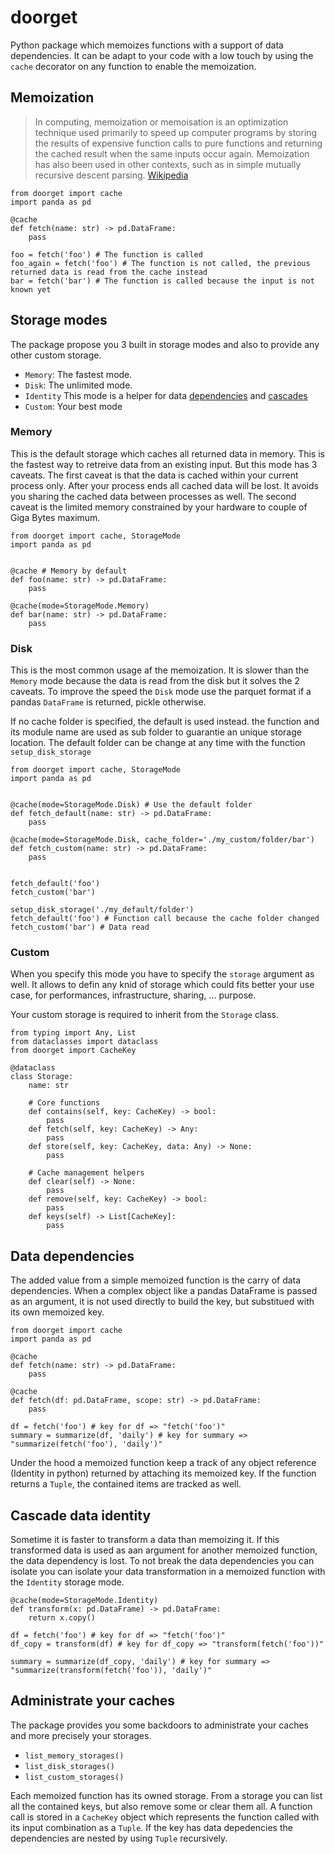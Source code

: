 # doorget

Python package which memoizes functions with a support of data dependencies. 
It can be adapt to your code with a low touch by using the `cache` decorator 
on any function to enable the memoization.

## Memoization

> In computing, memoization or memoisation is an optimization technique used primarily to speed up computer programs by storing the results of expensive function calls to pure functions and returning the cached result when the same inputs occur again. Memoization has also been used in other contexts, such as in simple mutually recursive descent parsing. [Wikipedia](https://en.wikipedia.org/wiki/Memoization) 


```{python}
from doorget import cache
import panda as pd

@cache
def fetch(name: str) -> pd.DataFrame:
    pass

foo = fetch('foo') # The function is called
foo_again = fetch('foo') # The function is not called, the previous returned data is read from the cache instead
bar = fetch('bar') # The function is called because the input is not known yet
```

## Storage modes

The package propose you 3 built in storage modes and also to provide any other custom storage.

* `Memory`: The fastest mode.
* `Disk`: The unlimited mode.
* `Identity` This mode is a helper for data [dependencies](#data_dependencies) and [cascades](#cascade_data_identity)
* `Custom`: Your best mode

### Memory

This is the default storage which caches all returned data in memory. This is the fastest way to retreive  data
from an existing input. But this mode has 3 caveats. The first caveat is that the data is cached within your current process only. After your process ends all cached data will be lost. It avoids you sharing the cached data between processes as well. The second caveat is the limited memory constrained by your hardware to couple of Giga Bytes maximum.

```{python}
from doorget import cache, StorageMode
import panda as pd


@cache # Memory by default
def foo(name: str) -> pd.DataFrame:
    pass

@cache(mode=StorageMode.Memory)
def bar(name: str) -> pd.DataFrame:
    pass

```

### Disk

This is the most common usage af the memoization. It is slower than the `Memory` mode because the data is read from
the disk but it solves the 2 caveats. To improve the speed the `Disk` mode use the parquet format if a pandas `DataFrame`
is returned, pickle otherwise.

If no cache folder is specified, the default is used instead. the function and its module name are used as sub folder to guarantie an unique storage location. The default folder can be change at any time with the function `setup_disk_storage` 

```{python}
from doorget import cache, StorageMode
import panda as pd


@cache(mode=StorageMode.Disk) # Use the default folder
def fetch_default(name: str) -> pd.DataFrame:
    pass

@cache(mode=StorageMode.Disk, cache_folder='./my_custom/folder/bar')
def fetch_custom(name: str) -> pd.DataFrame:
    pass


fetch_default('foo')
fetch_custom('bar')

setup_disk_storage('./my_default/folder')
fetch_default('foo') # Function call because the cache folder changed
fetch_custom('bar') # Data read
```

### Custom

When you specify this mode you have to specify the `storage` argument as well. It allows to defin any knid of storage which could fits better your use case, for performances, infrastructure, sharing, ... purpose.

Your custom storage is required to inherit from the `Storage` class.

```
from typing import Any, List
from dataclasses import dataclass
from doorget import CacheKey

@dataclass
class Storage:
    name: str

    # Core functions
    def contains(self, key: CacheKey) -> bool:
        pass
    def fetch(self, key: CacheKey) -> Any:
        pass
    def store(self, key: CacheKey, data: Any) -> None:
        pass

    # Cache management helpers
    def clear(self) -> None:
        pass
    def remove(self, key: CacheKey) -> bool:
        pass
    def keys(self) -> List[CacheKey]:
        pass
```

## Data dependencies

The added value from a simple memoized function is the carry of data dependencies. When a complex object like a pandas DataFrame is passed as an argument, it is not used directly to build the key, but substitued with its own memoized key.

```{python}
from doorget import cache
import panda as pd

@cache
def fetch(name: str) -> pd.DataFrame:
    pass

@cache
def fetch(df: pd.DataFrame, scope: str) -> pd.DataFrame:
    pass

df = fetch('foo') # key for df => "fetch('foo')"
summary = summarize(df, 'daily') # key for summary => "summarize(fetch('foo'), 'daily')"

```

Under the hood a memoized function keep a track of any object reference (Identity in python) returned by attaching its 
memoized key. If the function returns a `Tuple`, the contained items are tracked as well.


## Cascade data identity

Sometime it is faster to transform a data than memoizing it. If this transformed data is used as aan argument for another memoized function, the data dependency is lost. To not break the data dependencies you can isolate you can isolate your
data transformation in a memoized function with the `Identity` storage mode.

```{python}
@cache(mode=StorageMode.Identity)
def transform(x: pd.DataFrame) -> pd.DataFrame:
    return x.copy()

df = fetch('foo') # key for df => "fetch('foo')"
df_copy = transform(df) # key for df_copy => "transform(fetch('foo'))"

summary = summarize(df_copy, 'daily') # key for summary => "summarize(transform(fetch('foo')), 'daily')"
```

## Administrate your caches

The package provides you some backdoors to administrate your caches and more precisely your storages.

* `list_memory_storages()`
* `list_disk_storages()`
* `list_custom_storages()`

Each memoized function has its owned storage. From a storage you can list all the contained keys, but also 
remove some or clear them all. A function call is stored in a `CacheKey` object which represents the function
called with its input combination as a `Tuple`. If the key has data depedencies the dependencies are nested
by using `Tuple` recursively.  